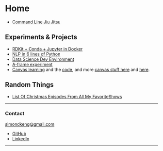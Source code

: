 # Home

- [Command Line Jiu Jitsu](cljj.md)

## Experiments & Projects

- [RDKit + Conda + Jupyter in Docker](https://github.com/simonkeng/rdkit-jupyter-docker)
- [NLP in 6 lines of Python](word2vec-in-6-lines.html)
- [Data Science Dev Environment](datasci-setup.md)
- [A-frame experiment](aframe-app.html)
- [Canvas learning](ameebo.html) and the [code](show_canvas_code.md), and more [canvas stuff here](canvas_stuff/exp.html) and [here](canvas_stuff/exptwo.html).


## Random Things

- [List Of Christmas Episodes From All My FavoriteShows](ChristmasEpisodeMarathon.md)

----------

### Contact

<simondkeng@gmail.com>

- [GitHub](https://github.com/simonkeng)
- [LinkedIn](https://www.linkedin.com/in/simonkeng/)

----------
